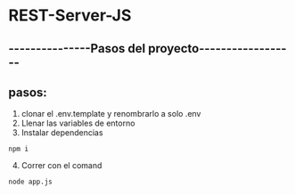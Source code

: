 # REST-Server-JS

## ---------------Pasos del proyecto------------------

## pasos:
1. clonar el .env.template y renombrarlo a solo .env
2. Llenar las variables de entorno
3. Instalar dependencias
```
npm i
```
4. Correr con el comand
```
node app.js
```